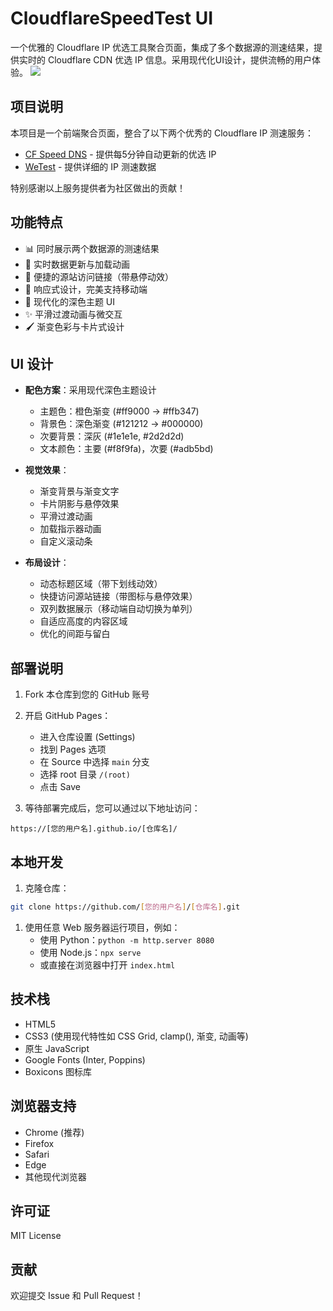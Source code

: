 # CloudflareSpeedTest UI

一个优雅的 Cloudflare IP 优选工具聚合页面，集成了多个数据源的测速结果，提供实时的 Cloudflare CDN 优选 IP 信息。采用现代化UI设计，提供流畅的用户体验。
![](https://cdn.jsdelivr.net/gh/pusvsimg/img@main/Image/20241226142035168.png)
## 项目说明

本项目是一个前端聚合页面，整合了以下两个优秀的 Cloudflare IP 测速服务：

- [CF Speed DNS](https://ip.164746.xyz/) - 提供每5分钟自动更新的优选 IP
- [WeTest](https://www.wetest.vip/page/cloudflare/address_v4.html) - 提供详细的 IP 测速数据

特别感谢以上服务提供者为社区做出的贡献！

## 功能特点

- 📊 同时展示两个数据源的测速结果
- 🔄 实时数据更新与加载动画
- 🔗 便捷的源站访问链接（带悬停动效）
- 📱 响应式设计，完美支持移动端
- 🎨 现代化的深色主题 UI
- ✨ 平滑过渡动画与微交互
- 🖌️ 渐变色彩与卡片式设计

## UI 设计

- **配色方案**：采用现代深色主题设计
  - 主题色：橙色渐变 (#ff9000 → #ffb347)
  - 背景色：深色渐变 (#121212 → #000000)
  - 次要背景：深灰 (#1e1e1e, #2d2d2d)
  - 文本颜色：主要 (#f8f9fa)，次要 (#adb5bd)

- **视觉效果**：
  - 渐变背景与渐变文字
  - 卡片阴影与悬停效果
  - 平滑过渡动画
  - 加载指示器动画
  - 自定义滚动条

- **布局设计**：
  - 动态标题区域（带下划线动效）
  - 快捷访问源站链接（带图标与悬停效果）
  - 双列数据展示（移动端自动切换为单列）
  - 自适应高度的内容区域
  - 优化的间距与留白

## 部署说明

1. Fork 本仓库到您的 GitHub 账号

2. 开启 GitHub Pages：
   - 进入仓库设置 (Settings)
   - 找到 Pages 选项
   - 在 Source 中选择 `main` 分支
   - 选择 root 目录 `/(root)`
   - 点击 Save

3. 等待部署完成后，您可以通过以下地址访问：

```plaintext
https://[您的用户名].github.io/[仓库名]/
```

## 本地开发

1. 克隆仓库：

```bash
git clone https://github.com/[您的用户名]/[仓库名].git
```

1. 使用任意 Web 服务器运行项目，例如：
   - 使用 Python：`python -m http.server 8080`
   - 使用 Node.js：`npx serve`
   - 或直接在浏览器中打开 `index.html`

## 技术栈

- HTML5
- CSS3 (使用现代特性如 CSS Grid, clamp(), 渐变, 动画等)
- 原生 JavaScript
- Google Fonts (Inter, Poppins)
- Boxicons 图标库

## 浏览器支持

- Chrome (推荐)
- Firefox
- Safari
- Edge
- 其他现代浏览器

## 许可证

MIT License

## 贡献

欢迎提交 Issue 和 Pull Request！
